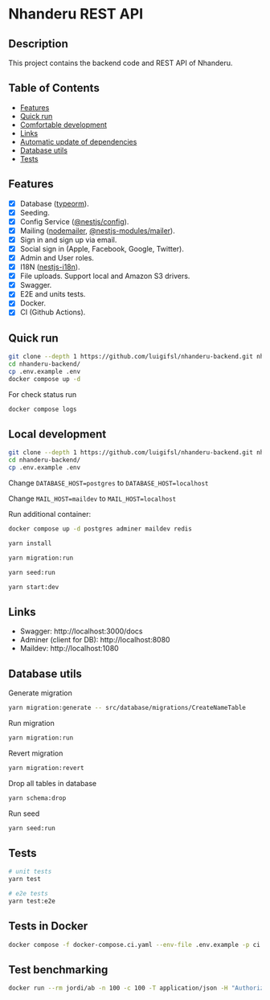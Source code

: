# Nhanderu REST API

## Description

This project contains the backend code and REST API of Nhanderu.

## Table of Contents

- [Features](#features)
- [Quick run](#quick-run)
- [Comfortable development](#comfortable-development)
- [Links](#links)
- [Automatic update of dependencies](#automatic-update-of-dependencies)
- [Database utils](#database-utils)
- [Tests](#tests)

## Features

- [x] Database ([typeorm](https://www.npmjs.com/package/typeorm)).
- [x] Seeding.
- [x] Config Service ([@nestjs/config](https://www.npmjs.com/package/@nestjs/config)).
- [x] Mailing ([nodemailer](https://www.npmjs.com/package/nodemailer), [@nestjs-modules/mailer](https://www.npmjs.com/package/@nestjs-modules/mailer)).
- [x] Sign in and sign up via email.
- [x] Social sign in (Apple, Facebook, Google, Twitter).
- [x] Admin and User roles.
- [x] I18N ([nestjs-i18n](https://www.npmjs.com/package/nestjs-i18n)).
- [x] File uploads. Support local and Amazon S3 drivers.
- [x] Swagger.
- [x] E2E and units tests.
- [x] Docker.
- [x] CI (Github Actions).

## Quick run

```bash
git clone --depth 1 https://github.com/luigifsl/nhanderu-backend.git nhanderu-backend
cd nhanderu-backend/
cp .env.example .env
docker compose up -d
```

For check status run

```bash
docker compose logs
```

## Local development

```bash
git clone --depth 1 https://github.com/luigifsl/nhanderu-backend.git nhanderu-backend
cd nhanderu-backend/
cp .env.example .env
```

Change `DATABASE_HOST=postgres` to `DATABASE_HOST=localhost`

Change `MAIL_HOST=maildev` to `MAIL_HOST=localhost`

Run additional container:

```bash
docker compose up -d postgres adminer maildev redis
```

```bash
yarn install

yarn migration:run

yarn seed:run

yarn start:dev
```

## Links

- Swagger: http://localhost:3000/docs
- Adminer (client for DB): http://localhost:8080
- Maildev: http://localhost:1080


## Database utils

Generate migration

```bash
yarn migration:generate -- src/database/migrations/CreateNameTable 
```

Run migration

```bash
yarn migration:run
```

Revert migration

```bash
yarn migration:revert
```

Drop all tables in database

```bash
yarn schema:drop
```

Run seed

```bash
yarn seed:run
```

## Tests

```bash
# unit tests
yarn test

# e2e tests
yarn test:e2e
```

## Tests in Docker

```bash
docker compose -f docker-compose.ci.yaml --env-file .env.example -p ci up --build --exit-code-from api && docker compose -p ci rm -svf
```

## Test benchmarking

```bash
docker run --rm jordi/ab -n 100 -c 100 -T application/json -H "Authorization: Bearer USER_TOKEN" -v 2 http://<server_ip>:3000/api/v1/users
```
